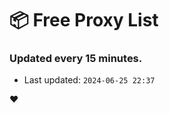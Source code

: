 # :package: Free Proxy List
### Updated every 15 minutes.

- Last updated: `2024-06-25 22:37`

:heart:
